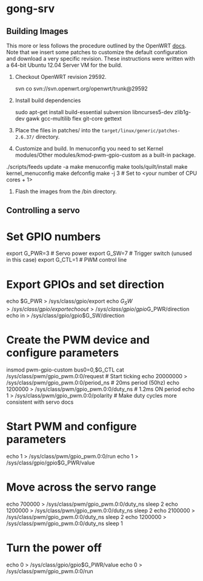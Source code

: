 gong-srv
========

Building Images
---------------

This more or less follows the procedure outlined by the OpenWRT [docs](http://wiki.openwrt.org/doc/howto/build).  Note that we insert some patches to customize the default configuration and download a very specific revision.  These instructions were written with a 64-bit Ubuntu 12.04 Server VM for the build.  

1. Checkout OpenWRT revision 29592.

    svn co svn://svn.openwrt.org/openwrt/trunk@29592

1. Install build dependencies

    sudo apt-get install build-essential subversion libncurses5-dev zlib1g-dev gawk gcc-multilib flex git-core gettext

1. Place the files in patches/ into the `target/linux/generic/patches-2.6.37/` directory.

1. Customize and build.  In menuconfig you need to set Kernel modules/Other modules/kmod-pwm-gpio-custom as a built-in package.

./scripts/feeds update -a
make menuconfig
make tools/quilt/install
make kernel_menuconfig 
make defconfig
make -j 3 # Set to <your number of CPU cores + 1>

1. Flash the images from the /bin directory.


Controlling a servo
-------------------

# Set GPIO numbers
export G_PWR=3 # Servo power
export G_SW=7 # Trigger switch (unused in this case)
export G_CTL=1 # PWM control line

# Export GPIOs and set direction
echo $G_PWR > /sys/class/gpio/export
echo $G_SW > /sys/class/gpio/export
echo out > /sys/class/gpio/gpio$G_PWR/direction
echo in > /sys/class/gpio/gpio$G_SW/direction

# Create the PWM device and configure parameters
insmod pwm-gpio-custom bus0=0,$G_CTL 
cat /sys/class/pwm/gpio_pwm.0\:0/request # Start ticking
echo 20000000 > /sys/class/pwm/gpio_pwm.0\:0/period_ns # 20ms period (50hz)
echo 1200000 > /sys/class/pwm/gpio_pwm.0\:0/duty_ns # 1.2ms ON period
echo 1 > /sys/class/pwm/gpio_pwm.0\:0/polarity # Make duty cycles more consistent with servo docs

# Start PWM and configure parameters
echo 1 > /sys/class/pwm/gpio_pwm.0\:0/run
echo 1 > /sys/class/gpio/gpio$G_PWR/value

# Move across the servo range
echo 700000 > /sys/class/pwm/gpio_pwm.0\:0/duty_ns 
sleep 2
echo 1200000 > /sys/class/pwm/gpio_pwm.0\:0/duty_ns 
sleep 2
echo 2100000 > /sys/class/pwm/gpio_pwm.0\:0/duty_ns 
sleep 2
echo 1200000 > /sys/class/pwm/gpio_pwm.0\:0/duty_ns 
sleep 1

# Turn the power off
echo 0 > /sys/class/gpio/gpio$G_PWR/value
echo 0 > /sys/class/pwm/gpio_pwm.0\:0/run

